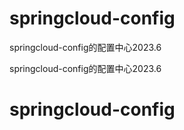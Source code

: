 # springcloud-config
springcloud-config的配置中心2023.6

springcloud-config的配置中心2023.6
# springcloud-config
